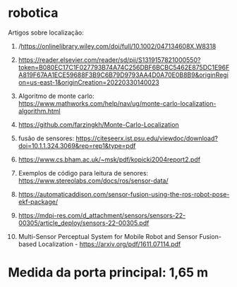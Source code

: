 # robotica

Artigos sobre localização: 

1) /https://onlinelibrary.wiley.com/doi/full/10.1002/047134608X.W8318
                           
2) https://reader.elsevier.com/reader/sd/pii/S1319157821000550?token=B080EC17C1F027793B74A74C256DBF6BCBC5462E875DC1E96FA819F67AA1ECE59688F3B9C6B79D9793AA4D0A70E0B8B9&originRegion=us-east-1&originCreation=20220330140023

3) Algoritmo de monte carlo: https://www.mathworks.com/help/nav/ug/monte-carlo-localization-algorithm.html

4) https://github.com/farzingkh/Monte-Carlo-Localization

5) fusão de sensores: https://citeseerx.ist.psu.edu/viewdoc/download?doi=10.1.1.324.3069&rep=rep1&type=pdf

6) https://www.cs.bham.ac.uk/~msk/pdf/kopicki2004report2.pdf

7) Exemplos de código para leitura de senores: https://www.stereolabs.com/docs/ros/sensor-data/

8) https://automaticaddison.com/sensor-fusion-using-the-ros-robot-pose-ekf-package/

9) https://mdpi-res.com/d_attachment/sensors/sensors-22-00305/article_deploy/sensors-22-00305.pdf

10) Multi-Sensor Perceptual System for Mobile Robot and Sensor Fusion-based Localization - https://arxiv.org/pdf/1611.07114.pdf
# Medida da porta principal: 1,65 m
